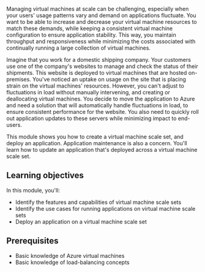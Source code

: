 
Managing virtual machines at scale can be challenging, especially when your users' usage patterns vary and demand on applications fluctuate. You want to be able to increase and decrease your virtual machine resources to match these demands, while keeping a consistent virtual machine configuration to ensure application stability. This way, you maintain throughput and responsiveness while minimizing the costs associated with continually running a large collection of virtual machines.

Imagine that you work for a domestic shipping company. Your customers use one of the company's websites to manage and check the status of their shipments. This website is deployed to virtual machines that are hosted on-premises. You've noticed an uptake on usage on the site that is placing strain on the virtual machines' resources. However, you can't adjust to fluctuations in load without manually intervening, and creating or deallocating virtual machines. You decide to move the application to Azure and need a solution that will automatically handle fluctuations in load, to ensure consistent performance for the website. You also need to quickly roll out application updates to these servers while minimizing impact to end-users.

This module shows you how to create a virtual machine scale set, and deploy an application. Application maintenance is also a concern. You'll learn how to update an application that's deployed across a virtual machine scale set.

## Learning objectives

In this module, you'll:

- Identify the features and capabilities of virtual machine scale sets
- Identify the use cases for running applications on virtual machine scale sets
- Deploy an application on a virtual machine scale set

## Prerequisites

- Basic knowledge of Azure virtual machines
- Basic knowledge of load-balancing concepts
  